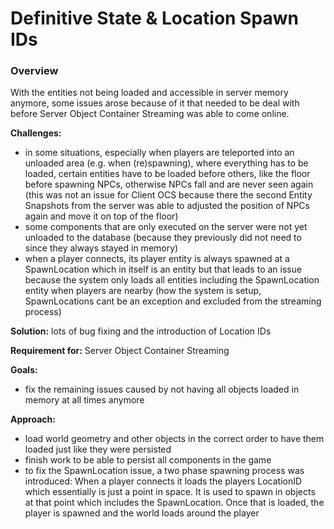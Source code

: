 # Definitive State & Location Spawn IDs
### Overview
With the entities not being loaded and accessible in server memory anymore, some issues arose because of it that needed to be deal with before Server Object Container Streaming was able to come online.

__Challenges:__

* in some situations, especially when players are teleported into an unloaded area (e.g. when (re)spawning), where everything has to be loaded, certain entities have to be loaded before others, like the floor before spawning NPCs, otherwise NPCs fall and are never seen again (this was not an issue for Client OCS because there the second Entity Snapshots from the server was able to adjusted the position of NPCs again and move it on top of the floor)
* some components that are only executed on the server were not yet unloaded to the database (because they previously did not need to since they always stayed in memory)
* when a player connects, its player entity is always spawned at a SpawnLocation which in itself is an entity but that leads to an issue because the system only loads all entities including the SpawnLocation entity when players are nearby (how the system is setup, SpawnLocations cant be an exception and excluded from the streaming process)

__Solution:__ lots of bug fixing and the introduction of Location IDs

__Requirement for:__ Server Object Container Streaming

__Goals:__

* fix the remaining issues caused by not having all objects loaded in memory at all times anymore

__Approach:__

* load world geometry and other objects in the correct order to have them loaded just like they were persisted
* finish work to be able to persist all components in the game
* to fix the SpawnLocation issue, a two phase spawning process was introduced: When a player connects it loads the players LocationID which essentially is just a point in space. It is used to spawn in objects at that point which includes the SpawnLocation. Once that is loaded, the player is spawned and the world loads around the player
